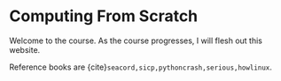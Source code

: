 # Computing From Scratch

Welcome to the course. As the course progresses, I will flesh out this website. 

Reference books are {cite}`seacord,sicp,pythoncrash,serious,howlinux`.


